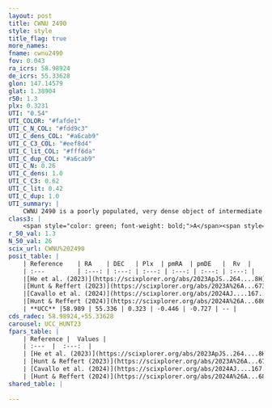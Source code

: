 ```yaml
---
layout: post
title: CWNU 2490
style: style
title_flag: true
more_names: 
fname: cwnu2490
fov: 0.043
ra_icrs: 58.98924
de_icrs: 55.33628
glon: 147.14579
glat: 1.38904
r50: 1.3
plx: 0.3231
UTI: "0.54"
UTI_COLOR: "#fafde1"
UTI_C_N_COL: "#fdd9c3"
UTI_C_dens_COL: "#a6cab9"
UTI_C_C3_COL: "#eef8d4"
UTI_C_lit_COL: "#fff6da"
UTI_C_dup_COL: "#a6cab9"
UTI_C_N: 0.26
UTI_C_dens: 1.0
UTI_C_C3: 0.62
UTI_C_lit: 0.42
UTI_C_dup: 1.0
UTI_summary: |
    CWNU 2490 is a poorly populated, very dense object of intermediate C3 quality. It was recently reported in the literature.
class3: |
    <span style="color: green; font-weight: bold;">A</span><span style="color: red; font-weight: bold;">C</span>
r_50_val: 1.3
N_50_val: 26
scix_url: CWNU%202490
posit_table: |
    | Reference    | RA    | DEC   | Plx  | pmRA  | pmDE   |  Rv  |
    | :---         | :---: | :---: | :---: | :---: | :---: | :---: |
    |[He et al. (2023)](https://scixplorer.org/abs/2023ApJS..264....8H) | 58.991 | 55.337 | 0.321 | -0.449 | -0.73 | -- |
    |[Hunt & Reffert (2023)](https://scixplorer.org/abs/2023A%26A...673A.114H) | 58.992 | 55.335 | 0.296 | -0.442 | -0.717 | -- |
    |[Cavallo et al. (2024)](https://scixplorer.org/abs/2024AJ....167...12C) | 59.003 | 55.356 | 0.309 | -- | -- | -- |
    |[Hunt & Reffert (2024)](https://scixplorer.org/abs/2024A%26A...686A..42H) | 58.992 | 55.335 | 0.296 | -0.442 | -0.717 | -- |
    | **UCC** |58.989 | 55.336 | 0.323 | -0.446 | -0.727 | -- | 
cds_radec: 58.98924,+55.33628
carousel: UCC_HUNT23
fpars_table: |
    | Reference |  Values |
    | :---  |  :---:  |
    | [He et al. (2023)](https://scixplorer.org/abs/2023ApJS..264....8H) | `A0=2.65, m-M=12.35, logAge=8.05` |
    | [Hunt & Reffert (2023)](https://scixplorer.org/abs/2023A%26A...673A.114H) | `AV50=2.467, diffAV50=0.999, MOD50=12.37, logAge50=8.042` |
    | [Cavallo et al. (2024)](https://scixplorer.org/abs/2024AJ....167...12C) | `AV50=2.79, dMod50=12.31, logAge50=7.68, [Fe/H]50=-0.4` |
    | [Hunt & Reffert (2024)](https://scixplorer.org/abs/2024A%26A...686A..42H) | `MassJ=219.177` |
shared_table: |
    
---
```

